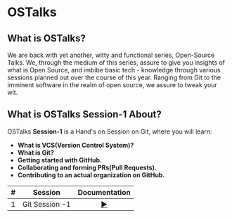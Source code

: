 # OSTalks
## What is OSTalks?

We are back with yet another, witty and functional series, Open-Source Talks. We, through the medium of this series, assure to give you insights of what is Open Source, and imbibe basic tech - knowledge through various sessions planned out over the course of this year. Ranging from Git to the imminent software in the realm of open source, we assure to tweak your wit.

## What is OSTalks Session-1 About?
OSTalks **Session-1** is a Hand's on Session on Git, where you will learn:
- **What is VCS(Version Control System)?**
- **What is Git?**
- **Getting started with GitHub.**
- **Collaborating and forming PRs(Pull Requests).**
- **Contributing to an actual organization on GitHub.**

| # | Session | Documentation |
|:-----:| :-----: | :-----------: |
| 1 | Git Session -1 | [▶️](https://github.com/Open-Source-Community-VIT-AP/OSTalks/blob/main/OSTalks-Session-1/README.md#git-session-1) |

